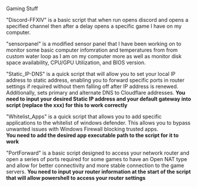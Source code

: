 Gaming Stuff

"Discord-FFXIV" is a basic script that when run opens discord and opens a specified channel then after a delay opens a specific game I have on my computer.

"sensorpanel" is a modified sensor panel that I have been working on to monitor some basic computer infomration and temperatures from from custom water loop as I am on my computer more as well as monitor disk space availability, CPU/GPU Utilization, and BIOS version.

"Static_IP-DNS" is a quick script that will allow you to set your local IP address to static address, enabling you to forward specific ports in router settings if required without them falling off after IP address is renewed.  Additionally, sets primary and alternate DNS to Cloudflare addresses.
    **You need to input your desired Static IP address and your default gateway into script (replace the xxx) for this to work correctly**

"Whitelist_Apps" is a quick script that allows you to add specific applications to the whitelist of windows defender. This allows you to bypass unwanted issues with Windows Firewall blocking trusted apps.  
    **You need to add the desired app executable path to the script for it to work**

"PortForward" is a basic script designed to access your network router and open a series of ports required for some games to have an Open NAT type and allow for better connectivity and more stable connection to the game servers.
      **You need to input your router information at the start of the script that will allow powershell to access your router settings**
